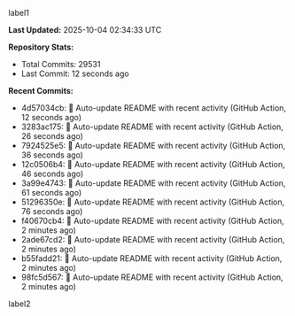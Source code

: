 
label1 
<!-- ACTIVITY_START -->
**Last Updated:** 2025-10-04 02:34:33 UTC

**Repository Stats:**
- Total Commits: 29531
- Last Commit: 12 seconds ago

**Recent Commits:**
- 4d57034cb: 🤖 Auto-update README with recent activity (GitHub Action, 12 seconds ago)
- 3283ac175: 🤖 Auto-update README with recent activity (GitHub Action, 26 seconds ago)
- 7924525e5: 🤖 Auto-update README with recent activity (GitHub Action, 36 seconds ago)
- 12c0506b4: 🤖 Auto-update README with recent activity (GitHub Action, 46 seconds ago)
- 3a99e4743: 🤖 Auto-update README with recent activity (GitHub Action, 61 seconds ago)
- 51296350e: 🤖 Auto-update README with recent activity (GitHub Action, 76 seconds ago)
- f40670cb4: 🤖 Auto-update README with recent activity (GitHub Action, 2 minutes ago)
- 2ade67cd2: 🤖 Auto-update README with recent activity (GitHub Action, 2 minutes ago)
- b55fadd21: 🤖 Auto-update README with recent activity (GitHub Action, 2 minutes ago)
- 98fc5d567: 🤖 Auto-update README with recent activity (GitHub Action, 2 minutes ago)
<!-- ACTIVITY_END -->

label2
